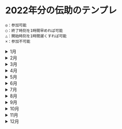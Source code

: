 # 2022年分の伝助のテンプレ

```
◎：参加可能
○：終了時刻を1時間早めれば可能
△：開始時刻を1時間遅くすれば可能
×：参加不可能
```

<details>
<summary>1月</summary>
<pre>01月01日（土） 13:00～17:00
  　 〃 　　　  17:00～21:00
  　 〃 　　　  21:00～25:00
01月02日（日） 13:00～17:00
  　 〃 　　　  17:00～21:00
  　 〃 　　　  21:00～25:00
01月03日（月） 21:00～25:00
01月04日（火） 21:00～25:00
01月05日（水） 21:00～25:00
01月06日（木） 21:00～25:00
01月07日（金） 21:00～25:00
01月08日（土） 13:00～17:00
  　 〃 　　　  17:00～21:00
  　 〃 　　　  21:00～25:00
01月09日（日） 13:00～17:00
  　 〃 　　　  17:00～21:00
  　 〃 　　　  21:00～25:00
01月10日（月） 13:00～17:00
  　 〃 　　　  17:00～21:00
  　 〃 　　　  21:00～25:00
01月11日（火） 21:00～25:00
01月12日（水） 21:00～25:00
01月13日（木） 21:00～25:00
01月14日（金） 21:00～25:00
01月15日（土） 13:00～17:00
  　 〃 　　　  17:00～21:00
  　 〃 　　　  21:00～25:00
01月16日（日） 13:00～17:00
  　 〃 　　　  17:00～21:00
  　 〃 　　　  21:00～25:00
01月17日（月） 21:00～25:00
01月18日（火） 21:00～25:00
01月19日（水） 21:00～25:00
01月20日（木） 21:00～25:00
01月21日（金） 21:00～25:00
01月22日（土） 13:00～17:00
  　 〃 　　　  17:00～21:00
  　 〃 　　　  21:00～25:00
01月23日（日） 13:00～17:00
  　 〃 　　　  17:00～21:00
  　 〃 　　　  21:00～25:00
01月24日（月） 21:00～25:00
01月25日（火） 21:00～25:00
01月26日（水） 21:00～25:00
01月27日（木） 21:00～25:00
01月28日（金） 21:00～25:00
01月29日（土） 13:00～17:00
  　 〃 　　　  17:00～21:00
  　 〃 　　　  21:00～25:00
01月30日（日） 13:00～17:00
  　 〃 　　　  17:00～21:00
  　 〃 　　　  21:00～25:00
01月31日（月） 21:00～25:00</pre>
</details>

<details>
<summary>2月</summary>
<pre>02月01日（火） 21:00～25:00
02月02日（水） 21:00～25:00
02月03日（木） 21:00～25:00
02月04日（金） 21:00～25:00
02月05日（土） 13:00～17:00
  　 〃 　　　  17:00～21:00
  　 〃 　　　  21:00～25:00
02月06日（日） 13:00～17:00
  　 〃 　　　  17:00～21:00
  　 〃 　　　  21:00～25:00
02月07日（月） 21:00～25:00
02月08日（火） 21:00～25:00
02月09日（水） 21:00～25:00
02月10日（木） 21:00～25:00
02月11日（金） 13:00～17:00
  　 〃 　　　  17:00～21:00
  　 〃 　　　  21:00～25:00
02月12日（土） 13:00～17:00
  　 〃 　　　  17:00～21:00
  　 〃 　　　  21:00～25:00
02月13日（日） 13:00～17:00
  　 〃 　　　  17:00～21:00
  　 〃 　　　  21:00～25:00
02月14日（月） 21:00～25:00
02月15日（火） 21:00～25:00
02月16日（水） 21:00～25:00
02月17日（木） 21:00～25:00
02月18日（金） 21:00～25:00
02月19日（土） 13:00～17:00
  　 〃 　　　  17:00～21:00
  　 〃 　　　  21:00～25:00
02月20日（日） 13:00～17:00
  　 〃 　　　  17:00～21:00
  　 〃 　　　  21:00～25:00
02月21日（月） 21:00～25:00
02月22日（火） 21:00～25:00
02月23日（水） 13:00～17:00
  　 〃 　　　  17:00～21:00
  　 〃 　　　  21:00～25:00
02月24日（木） 21:00～25:00
02月25日（金） 21:00～25:00
02月26日（土） 13:00～17:00
  　 〃 　　　  17:00～21:00
  　 〃 　　　  21:00～25:00
02月27日（日） 13:00～17:00
  　 〃 　　　  17:00～21:00
  　 〃 　　　  21:00～25:00
02月28日（月） 21:00～25:00</pre>
</details>

<details>
<summary>3月</summary>
<pre>03月01日（火） 21:00～25:00
03月02日（水） 21:00～25:00
03月03日（木） 21:00～25:00
03月04日（金） 21:00～25:00
03月05日（土） 13:00～17:00
  　 〃 　　　  17:00～21:00
  　 〃 　　　  21:00～25:00
03月06日（日） 13:00～17:00
  　 〃 　　　  17:00～21:00
  　 〃 　　　  21:00～25:00
03月07日（月） 21:00～25:00
03月08日（火） 21:00～25:00
03月09日（水） 21:00～25:00
03月10日（木） 21:00～25:00
03月11日（金） 21:00～25:00
03月12日（土） 13:00～17:00
  　 〃 　　　  17:00～21:00
  　 〃 　　　  21:00～25:00
03月13日（日） 13:00～17:00
  　 〃 　　　  17:00～21:00
  　 〃 　　　  21:00～25:00
03月14日（月） 21:00～25:00
03月15日（火） 21:00～25:00
03月16日（水） 21:00～25:00
03月17日（木） 21:00～25:00
03月18日（金） 21:00～25:00
03月19日（土） 13:00～17:00
  　 〃 　　　  17:00～21:00
  　 〃 　　　  21:00～25:00
03月20日（日） 13:00～17:00
  　 〃 　　　  17:00～21:00
  　 〃 　　　  21:00～25:00
03月21日（月） 13:00～17:00
  　 〃 　　　  17:00～21:00
  　 〃 　　　  21:00～25:00
03月22日（火） 21:00～25:00
03月23日（水） 21:00～25:00
03月24日（木） 21:00～25:00
03月25日（金） 21:00～25:00
03月26日（土） 13:00～17:00
  　 〃 　　　  17:00～21:00
  　 〃 　　　  21:00～25:00
03月27日（日） 13:00～17:00
  　 〃 　　　  17:00～21:00
  　 〃 　　　  21:00～25:00
03月28日（月） 21:00～25:00
03月29日（火） 21:00～25:00
03月30日（水） 21:00～25:00
03月31日（木） 21:00～25:00</pre>
</details>

<details>
<summary>4月</summary>
<pre>04月01日（金） 21:00～25:00
04月02日（土） 13:00～17:00
  　 〃 　　　  17:00～21:00
  　 〃 　　　  21:00～25:00
04月03日（日） 13:00～17:00
  　 〃 　　　  17:00～21:00
  　 〃 　　　  21:00～25:00
04月04日（月） 21:00～25:00
04月05日（火） 21:00～25:00
04月06日（水） 21:00～25:00
04月07日（木） 21:00～25:00
04月08日（金） 21:00～25:00
04月09日（土） 13:00～17:00
  　 〃 　　　  17:00～21:00
  　 〃 　　　  21:00～25:00
04月10日（日） 13:00～17:00
  　 〃 　　　  17:00～21:00
  　 〃 　　　  21:00～25:00
04月11日（月） 21:00～25:00
04月12日（火） 21:00～25:00
04月13日（水） 21:00～25:00
04月14日（木） 21:00～25:00
04月15日（金） 21:00～25:00
04月16日（土） 13:00～17:00
  　 〃 　　　  17:00～21:00
  　 〃 　　　  21:00～25:00
04月17日（日） 13:00～17:00
  　 〃 　　　  17:00～21:00
  　 〃 　　　  21:00～25:00
04月18日（月） 21:00～25:00
04月19日（火） 21:00～25:00
04月20日（水） 21:00～25:00
04月21日（木） 21:00～25:00
04月22日（金） 21:00～25:00
04月23日（土） 13:00～17:00
  　 〃 　　　  17:00～21:00
  　 〃 　　　  21:00～25:00
04月24日（日） 13:00～17:00
  　 〃 　　　  17:00～21:00
  　 〃 　　　  21:00～25:00
04月25日（月） 21:00～25:00
04月26日（火） 21:00～25:00
04月27日（水） 21:00～25:00
04月28日（木） 21:00～25:00
04月29日（金） 13:00～17:00
  　 〃 　　　  17:00～21:00
  　 〃 　　　  21:00～25:00
04月30日（土） 13:00～17:00
  　 〃 　　　  17:00～21:00
  　 〃 　　　  21:00～25:00</pre>
</details>

<details>
<summary>5月</summary>
<pre>05月01日（日） 13:00～17:00
  　 〃 　　　  17:00～21:00
  　 〃 　　　  21:00～25:00
05月02日（月） 21:00～25:00
05月03日（火） 13:00～17:00
  　 〃 　　　  17:00～21:00
  　 〃 　　　  21:00～25:00
05月04日（水） 13:00～17:00
  　 〃 　　　  17:00～21:00
  　 〃 　　　  21:00～25:00
05月05日（木） 13:00～17:00
  　 〃 　　　  17:00～21:00
  　 〃 　　　  21:00～25:00
05月06日（金） 21:00～25:00
05月07日（土） 13:00～17:00
  　 〃 　　　  17:00～21:00
  　 〃 　　　  21:00～25:00
05月08日（日） 13:00～17:00
  　 〃 　　　  17:00～21:00
  　 〃 　　　  21:00～25:00
05月09日（月） 21:00～25:00
05月10日（火） 21:00～25:00
05月11日（水） 21:00～25:00
05月12日（木） 21:00～25:00
05月13日（金） 21:00～25:00
05月14日（土） 13:00～17:00
  　 〃 　　　  17:00～21:00
  　 〃 　　　  21:00～25:00
05月15日（日） 13:00～17:00
  　 〃 　　　  17:00～21:00
  　 〃 　　　  21:00～25:00
05月16日（月） 21:00～25:00
05月17日（火） 21:00～25:00
05月18日（水） 21:00～25:00
05月19日（木） 21:00～25:00
05月20日（金） 21:00～25:00
05月21日（土） 13:00～17:00
  　 〃 　　　  17:00～21:00
  　 〃 　　　  21:00～25:00
05月22日（日） 13:00～17:00
  　 〃 　　　  17:00～21:00
  　 〃 　　　  21:00～25:00
05月23日（月） 21:00～25:00
05月24日（火） 21:00～25:00
05月25日（水） 21:00～25:00
05月26日（木） 21:00～25:00
05月27日（金） 21:00～25:00
05月28日（土） 13:00～17:00
  　 〃 　　　  17:00～21:00
  　 〃 　　　  21:00～25:00
05月29日（日） 13:00～17:00
  　 〃 　　　  17:00～21:00
  　 〃 　　　  21:00～25:00
05月30日（月） 21:00～25:00
05月31日（火） 21:00～25:00</pre>
</details>

<details>
<summary>6月</summary>
<pre>06月01日（水） 21:00～25:00
06月02日（木） 21:00～25:00
06月03日（金） 21:00～25:00
06月04日（土） 13:00～17:00
  　 〃 　　　  17:00～21:00
  　 〃 　　　  21:00～25:00
06月05日（日） 13:00～17:00
  　 〃 　　　  17:00～21:00
  　 〃 　　　  21:00～25:00
06月06日（月） 21:00～25:00
06月07日（火） 21:00～25:00
06月08日（水） 21:00～25:00
06月09日（木） 21:00～25:00
06月10日（金） 21:00～25:00
06月11日（土） 13:00～17:00
  　 〃 　　　  17:00～21:00
  　 〃 　　　  21:00～25:00
06月12日（日） 13:00～17:00
  　 〃 　　　  17:00～21:00
  　 〃 　　　  21:00～25:00
06月13日（月） 21:00～25:00
06月14日（火） 21:00～25:00
06月15日（水） 21:00～25:00
06月16日（木） 21:00～25:00
06月17日（金） 21:00～25:00
06月18日（土） 13:00～17:00
  　 〃 　　　  17:00～21:00
  　 〃 　　　  21:00～25:00
06月19日（日） 13:00～17:00
  　 〃 　　　  17:00～21:00
  　 〃 　　　  21:00～25:00
06月20日（月） 21:00～25:00
06月21日（火） 21:00～25:00
06月22日（水） 21:00～25:00
06月23日（木） 21:00～25:00
06月24日（金） 21:00～25:00
06月25日（土） 13:00～17:00
  　 〃 　　　  17:00～21:00
  　 〃 　　　  21:00～25:00
06月26日（日） 13:00～17:00
  　 〃 　　　  17:00～21:00
  　 〃 　　　  21:00～25:00
06月27日（月） 21:00～25:00
06月28日（火） 21:00～25:00
06月29日（水） 21:00～25:00
06月30日（木） 21:00～25:00</pre>
</details>

<details>
<summary>7月</summary>
<pre>07月01日（金） 21:00～25:00
07月02日（土） 13:00～17:00
  　 〃 　　　  17:00～21:00
  　 〃 　　　  21:00～25:00
07月03日（日） 13:00～17:00
  　 〃 　　　  17:00～21:00
  　 〃 　　　  21:00～25:00
07月04日（月） 21:00～25:00
07月05日（火） 21:00～25:00
07月06日（水） 21:00～25:00
07月07日（木） 21:00～25:00
07月08日（金） 21:00～25:00
07月09日（土） 13:00～17:00
  　 〃 　　　  17:00～21:00
  　 〃 　　　  21:00～25:00
07月10日（日） 13:00～17:00
  　 〃 　　　  17:00～21:00
  　 〃 　　　  21:00～25:00
07月11日（月） 21:00～25:00
07月12日（火） 21:00～25:00
07月13日（水） 21:00～25:00
07月14日（木） 21:00～25:00
07月15日（金） 21:00～25:00
07月16日（土） 13:00～17:00
  　 〃 　　　  17:00～21:00
  　 〃 　　　  21:00～25:00
07月17日（日） 13:00～17:00
  　 〃 　　　  17:00～21:00
  　 〃 　　　  21:00～25:00
07月18日（月） 13:00～17:00
  　 〃 　　　  17:00～21:00
  　 〃 　　　  21:00～25:00
07月19日（火） 21:00～25:00
07月20日（水） 21:00～25:00
07月21日（木） 21:00～25:00
07月22日（金） 21:00～25:00
07月23日（土） 13:00～17:00
  　 〃 　　　  17:00～21:00
  　 〃 　　　  21:00～25:00
07月24日（日） 13:00～17:00
  　 〃 　　　  17:00～21:00
  　 〃 　　　  21:00～25:00
07月25日（月） 21:00～25:00
07月26日（火） 21:00～25:00
07月27日（水） 21:00～25:00
07月28日（木） 21:00～25:00
07月29日（金） 21:00～25:00
07月30日（土） 13:00～17:00
  　 〃 　　　  17:00～21:00
  　 〃 　　　  21:00～25:00
07月31日（日） 13:00～17:00
  　 〃 　　　  17:00～21:00
  　 〃 　　　  21:00～25:00</pre>
</details>

<details>
<summary>8月</summary>
<pre>08月01日（月） 21:00～25:00
08月02日（火） 21:00～25:00
08月03日（水） 21:00～25:00
08月04日（木） 21:00～25:00
08月05日（金） 21:00～25:00
08月06日（土） 13:00～17:00
  　 〃 　　　  17:00～21:00
  　 〃 　　　  21:00～25:00
08月07日（日） 13:00～17:00
  　 〃 　　　  17:00～21:00
  　 〃 　　　  21:00～25:00
08月08日（月） 21:00～25:00
08月09日（火） 21:00～25:00
08月10日（水） 21:00～25:00
08月11日（木） 13:00～17:00
  　 〃 　　　  17:00～21:00
  　 〃 　　　  21:00～25:00
08月12日（金） 21:00～25:00
08月13日（土） 13:00～17:00
  　 〃 　　　  17:00～21:00
  　 〃 　　　  21:00～25:00
08月14日（日） 13:00～17:00
  　 〃 　　　  17:00～21:00
  　 〃 　　　  21:00～25:00
08月15日（月） 21:00～25:00
08月16日（火） 21:00～25:00
08月17日（水） 21:00～25:00
08月18日（木） 21:00～25:00
08月19日（金） 21:00～25:00
08月20日（土） 13:00～17:00
  　 〃 　　　  17:00～21:00
  　 〃 　　　  21:00～25:00
08月21日（日） 13:00～17:00
  　 〃 　　　  17:00～21:00
  　 〃 　　　  21:00～25:00
08月22日（月） 21:00～25:00
08月23日（火） 21:00～25:00
08月24日（水） 21:00～25:00
08月25日（木） 21:00～25:00
08月26日（金） 21:00～25:00
08月27日（土） 13:00～17:00
  　 〃 　　　  17:00～21:00
  　 〃 　　　  21:00～25:00
08月28日（日） 13:00～17:00
  　 〃 　　　  17:00～21:00
  　 〃 　　　  21:00～25:00
08月29日（月） 21:00～25:00
08月30日（火） 21:00～25:00
08月31日（水） 21:00～25:00</pre>
</details>

<details>
<summary>9月</summary>
<pre>09月01日（木） 21:00～25:00
09月02日（金） 21:00～25:00
09月03日（土） 13:00～17:00
  　 〃 　　　  17:00～21:00
  　 〃 　　　  21:00～25:00
09月04日（日） 13:00～17:00
  　 〃 　　　  17:00～21:00
  　 〃 　　　  21:00～25:00
09月05日（月） 21:00～25:00
09月06日（火） 21:00～25:00
09月07日（水） 21:00～25:00
09月08日（木） 21:00～25:00
09月09日（金） 21:00～25:00
09月10日（土） 13:00～17:00
  　 〃 　　　  17:00～21:00
  　 〃 　　　  21:00～25:00
09月11日（日） 13:00～17:00
  　 〃 　　　  17:00～21:00
  　 〃 　　　  21:00～25:00
09月12日（月） 21:00～25:00
09月13日（火） 21:00～25:00
09月14日（水） 21:00～25:00
09月15日（木） 21:00～25:00
09月16日（金） 21:00～25:00
09月17日（土） 13:00～17:00
  　 〃 　　　  17:00～21:00
  　 〃 　　　  21:00～25:00
09月18日（日） 13:00～17:00
  　 〃 　　　  17:00～21:00
  　 〃 　　　  21:00～25:00
09月19日（月） 13:00～17:00
  　 〃 　　　  17:00～21:00
  　 〃 　　　  21:00～25:00
09月20日（火） 21:00～25:00
09月21日（水） 21:00～25:00
09月22日（木） 21:00～25:00
09月23日（金） 13:00～17:00
  　 〃 　　　  17:00～21:00
  　 〃 　　　  21:00～25:00
09月24日（土） 13:00～17:00
  　 〃 　　　  17:00～21:00
  　 〃 　　　  21:00～25:00
09月25日（日） 13:00～17:00
  　 〃 　　　  17:00～21:00
  　 〃 　　　  21:00～25:00
09月26日（月） 21:00～25:00
09月27日（火） 21:00～25:00
09月28日（水） 21:00～25:00
09月29日（木） 21:00～25:00
09月30日（金） 21:00～25:00</pre>
</details>

<details>
<summary>10月</summary>
<pre>10月01日（土） 13:00～17:00
  　 〃 　　　  17:00～21:00
  　 〃 　　　  21:00～25:00
10月02日（日） 13:00～17:00
  　 〃 　　　  17:00～21:00
  　 〃 　　　  21:00～25:00
10月03日（月） 21:00～25:00
10月04日（火） 21:00～25:00
10月05日（水） 21:00～25:00
10月06日（木） 21:00～25:00
10月07日（金） 21:00～25:00
10月08日（土） 13:00～17:00
  　 〃 　　　  17:00～21:00
  　 〃 　　　  21:00～25:00
10月09日（日） 13:00～17:00
  　 〃 　　　  17:00～21:00
  　 〃 　　　  21:00～25:00
10月10日（月） 13:00～17:00
  　 〃 　　　  17:00～21:00
  　 〃 　　　  21:00～25:00
10月11日（火） 21:00～25:00
10月12日（水） 21:00～25:00
10月13日（木） 21:00～25:00
10月14日（金） 21:00～25:00
10月15日（土） 13:00～17:00
  　 〃 　　　  17:00～21:00
  　 〃 　　　  21:00～25:00
10月16日（日） 13:00～17:00
  　 〃 　　　  17:00～21:00
  　 〃 　　　  21:00～25:00
10月17日（月） 21:00～25:00
10月18日（火） 21:00～25:00
10月19日（水） 21:00～25:00
10月20日（木） 21:00～25:00
10月21日（金） 21:00～25:00
10月22日（土） 13:00～17:00
  　 〃 　　　  17:00～21:00
  　 〃 　　　  21:00～25:00
10月23日（日） 13:00～17:00
  　 〃 　　　  17:00～21:00
  　 〃 　　　  21:00～25:00
10月24日（月） 21:00～25:00
10月25日（火） 21:00～25:00
10月26日（水） 21:00～25:00
10月27日（木） 21:00～25:00
10月28日（金） 21:00～25:00
10月29日（土） 13:00～17:00
  　 〃 　　　  17:00～21:00
  　 〃 　　　  21:00～25:00
10月30日（日） 13:00～17:00
  　 〃 　　　  17:00～21:00
  　 〃 　　　  21:00～25:00
10月31日（月） 21:00～25:00</pre>
</details>

<details>
<summary>11月</summary>
<pre>11月01日（火） 21:00～25:00
11月02日（水） 21:00～25:00
11月03日（木） 13:00～17:00
  　 〃 　　　  17:00～21:00
  　 〃 　　　  21:00～25:00
11月04日（金） 21:00～25:00
11月05日（土） 13:00～17:00
  　 〃 　　　  17:00～21:00
  　 〃 　　　  21:00～25:00
11月06日（日） 13:00～17:00
  　 〃 　　　  17:00～21:00
  　 〃 　　　  21:00～25:00
11月07日（月） 21:00～25:00
11月08日（火） 21:00～25:00
11月09日（水） 21:00～25:00
11月10日（木） 21:00～25:00
11月11日（金） 21:00～25:00
11月12日（土） 13:00～17:00
  　 〃 　　　  17:00～21:00
  　 〃 　　　  21:00～25:00
11月13日（日） 13:00～17:00
  　 〃 　　　  17:00～21:00
  　 〃 　　　  21:00～25:00
11月14日（月） 21:00～25:00
11月15日（火） 21:00～25:00
11月16日（水） 21:00～25:00
11月17日（木） 21:00～25:00
11月18日（金） 21:00～25:00
11月19日（土） 13:00～17:00
  　 〃 　　　  17:00～21:00
  　 〃 　　　  21:00～25:00
11月20日（日） 13:00～17:00
  　 〃 　　　  17:00～21:00
  　 〃 　　　  21:00～25:00
11月21日（月） 21:00～25:00
11月22日（火） 21:00～25:00
11月23日（水） 13:00～17:00
  　 〃 　　　  17:00～21:00
  　 〃 　　　  21:00～25:00
11月24日（木） 21:00～25:00
11月25日（金） 21:00～25:00
11月26日（土） 13:00～17:00
  　 〃 　　　  17:00～21:00
  　 〃 　　　  21:00～25:00
11月27日（日） 13:00～17:00
  　 〃 　　　  17:00～21:00
  　 〃 　　　  21:00～25:00
11月28日（月） 21:00～25:00
11月29日（火） 21:00～25:00
11月30日（水） 21:00～25:00</pre>
</details>

<details>
<summary>12月</summary>
<pre>12月01日（木） 21:00～25:00
12月02日（金） 21:00～25:00
12月03日（土） 13:00～17:00
  　 〃 　　　  17:00～21:00
  　 〃 　　　  21:00～25:00
12月04日（日） 13:00～17:00
  　 〃 　　　  17:00～21:00
  　 〃 　　　  21:00～25:00
12月05日（月） 21:00～25:00
12月06日（火） 21:00～25:00
12月07日（水） 21:00～25:00
12月08日（木） 21:00～25:00
12月09日（金） 21:00～25:00
12月10日（土） 13:00～17:00
  　 〃 　　　  17:00～21:00
  　 〃 　　　  21:00～25:00
12月11日（日） 13:00～17:00
  　 〃 　　　  17:00～21:00
  　 〃 　　　  21:00～25:00
12月12日（月） 21:00～25:00
12月13日（火） 21:00～25:00
12月14日（水） 21:00～25:00
12月15日（木） 21:00～25:00
12月16日（金） 21:00～25:00
12月17日（土） 13:00～17:00
  　 〃 　　　  17:00～21:00
  　 〃 　　　  21:00～25:00
12月18日（日） 13:00～17:00
  　 〃 　　　  17:00～21:00
  　 〃 　　　  21:00～25:00
12月19日（月） 21:00～25:00
12月20日（火） 21:00～25:00
12月21日（水） 21:00～25:00
12月22日（木） 21:00～25:00
12月23日（金） 21:00～25:00
12月24日（土） 13:00～17:00
  　 〃 　　　  17:00～21:00
  　 〃 　　　  21:00～25:00
12月25日（日） 13:00～17:00
  　 〃 　　　  17:00～21:00
  　 〃 　　　  21:00～25:00
12月26日（月） 21:00～25:00
12月27日（火） 21:00～25:00
12月28日（水） 21:00～25:00
12月29日（木） 21:00～25:00
12月30日（金） 21:00～25:00
12月31日（土） 13:00～17:00
  　 〃 　　　  17:00～21:00
  　 〃 　　　  21:00～25:00</pre>
</details>
